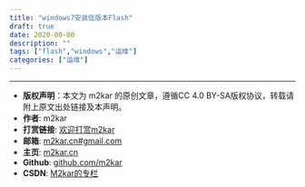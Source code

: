 ```yaml
---
title: "windows7安装低版本Flash"
draft: true
date: 2020-00-00
description: ""
tags: ["flash","windows","运维"]
categories: ["运维"]
---
```




--------
- **版权声明**：本文为 m2kar 的原创文章，遵循CC 4.0 BY-SA版权协议，转载请附上原文出处链接及本声明。
- **作者**: m2kar
- **打赏链接**: [欢迎打赏m2kar](http://m2kar-cn.mikecrm.com/wy97haW)
- **邮箱**: [m2kar.cn#gmail.com](mailto:m2kar.cn@gmail.com)
- **主页**: [m2kar.cn](https://m2kar.cn)
- **Github**: [github.com/m2kar](https://github.com/m2kar)
- **CSDN**: [M2kar的专栏](https://blog.csdn.net/still_night)
